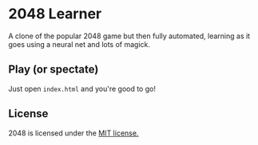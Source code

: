 # 2048 Learner
A clone of the popular 2048 game but then fully automated, learning as it goes using a neural net and lots of magick.

## Play (or spectate)
Just open `index.html` and you're good to go!

## License
2048 is licensed under the [MIT license.](https://github.com/gabrielecirulli/2048/blob/master/LICENSE.txt)
